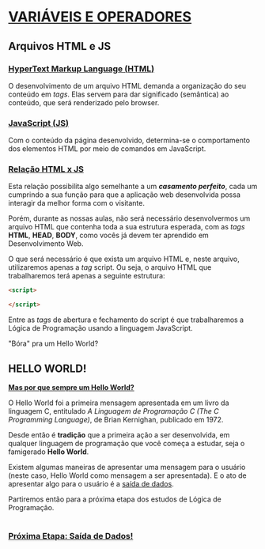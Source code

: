 # <u>**VARIÁVEIS E OPERADORES**</u>

## **Arquivos HTML e JS**

### <u>HyperText Markup Language (**HTML**)</u>

O desenvolvimento de um arquivo HTML demanda a organização do seu conteúdo em *tags*. Elas servem para dar significado (semântica) ao conteúdo, que será renderizado pelo browser.

### <u>JavaScript (**JS**)</u>

Com o conteúdo da página desenvolvido, determina-se o comportamento dos elementos HTML por meio de comandos em JavaScript.

### <u>Relação HTML x JS</u>

Esta relação possibilita algo semelhante a um ***casamento perfeito***, cada um cumprindo a sua função para que a aplicação web desenvolvida possa interagir da melhor forma com o visitante.

Porém, durante as nossas aulas, não será necessário desenvolvermos um arquivo HTML que contenha toda a sua estrutura esperada, com as _tags_ **HTML**, **HEAD**, **BODY**, como vocês já devem ter aprendido em Desenvolvimento Web. 

O que será necessário é que exista um arquivo HTML e, neste arquivo, utilizaremos apenas a _tag_ script. Ou seja, o arquivo HTML que trabalharemos terá apenas a seguinte estrutura:

```html
<script>

</script>
```

Entre as _tags_ de abertura e fechamento do script é que trabalharemos a Lógica de Programação usando a linguagem JavaScript.

"Bóra" pra um Hello World?

## **HELLO WORLD!**

**<u>Mas por que sempre um Hello World?</u>**

O Hello World foi a primeira mensagem apresentada em um livro da linguagem C, entitulado _A Linguagem de Programação C (The C Programming Language)_, de Brian Kernighan, publicado em 1972.

Desde então é **tradição** que a primeira ação a ser desenvolvida, em qualquer linguagem de programação que você começa a estudar, seja o famigerado **Hello World**.

Existem algumas maneiras de apresentar uma mensagem para o usuário (neste caso, Hello World como mensagem a ser apresentada). E o ato de apresentar algo para o usuário é a <u>saída de dados</u>.

Partiremos então para a próxima etapa dos estudos de Lógica de Programação.

# 

### [<u>**Próxima Etapa: Saída de Dados!**</u>](./../02_02_saida_de_dados/README.md)